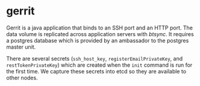 gerrit
======

Gerrit is a java application that binds to an SSH port and an HTTP port. The
data volume is replicated across application servers with *btsync*. It requires
a postgres database which is provided by an ambassador to the postgres master
unit.

There are several secrets (``ssh_host_key``, ``registerEmailPrivateKey``, and
``restTokenPrivateKey``) which are created when the ``init`` command is run for
the first time. We capture these secrets into etcd so they are available to
other nodes.
